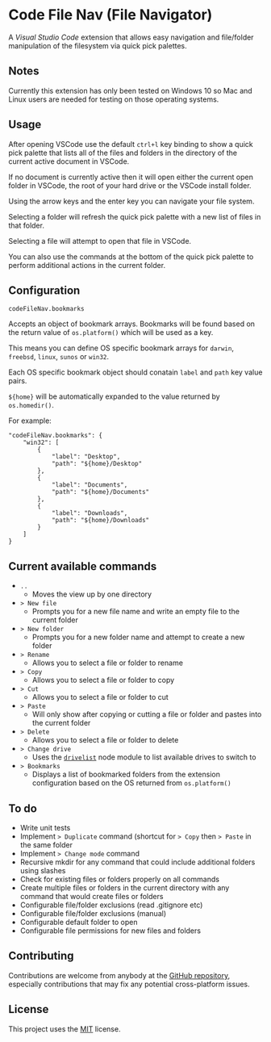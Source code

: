 # Code File Nav (File Navigator)

A _Visual Studio Code_ extension that allows easy navigation and file/folder manipulation of the filesystem via quick pick palettes.

## Notes

Currently this extension has only been tested on Windows 10 so Mac and Linux users are needed for testing on those operating systems.

## Usage

After opening VSCode use the default `ctrl+l` key binding to show a quick pick palette that lists all of the files and folders in the directory of the current active document in VSCode.

If no document is currently active then it will open either the current open folder in VSCode, the root of your hard drive or the VSCode install folder.

Using the arrow keys and the enter key you can navigate your file system.

Selecting a folder will refresh the quick pick palette with a new list of files in that folder.

Selecting a file will attempt to open that file in VSCode.

You can also use the commands at the bottom of the quick pick palette to perform additional actions in the current folder.

## Configuration

`codeFileNav.bookmarks`

Accepts an object of bookmark arrays. Bookmarks will be found based on the return value of `os.platform()` which will be used as a key.

This means you can define OS specific bookmark arrays for `darwin`, `freebsd`, `linux`, `sunos` or `win32`.

Each OS specific bookmark object should conatain `label` and `path` key value pairs.

`${home}` will be automatically expanded to the value returned by `os.homedir()`.

For example:

```
"codeFileNav.bookmarks": {
    "win32": [
        {
            "label": "Desktop",
            "path": "${home}/Desktop"
        },
        {
            "label": "Documents",
            "path": "${home}/Documents"
        },
        {
            "label": "Downloads",
            "path": "${home}/Downloads"
        }
    ]
}
```

## Current available commands

- `..`
  - Moves the view up by one directory
- `> New file`
  - Prompts you for a new file name and write an empty file to the current folder
- `> New folder`
  - Prompts you for a new folder name and attempt to create a new folder
- `> Rename`
  - Allows you to select a file or folder to rename
- `> Copy`
  - Allows you to select a file or folder to copy
- `> Cut`
  - Allows you to select a file or folder to cut
- `> Paste`
  - Will only show after copying or cutting a file or folder and pastes into the current folder
- `> Delete`
  - Allows you to select a file or folder to delete
- `> Change drive`
  - Uses the [`drivelist`][drivelist-github] node module to list available drives to switch to
- `> Bookmarks`
  - Displays a list of bookmarked folders from the extension configuration based on the OS returned from `os.platform()`

## To do

- Write unit tests
- Implement `> Duplicate` command (shortcut for `> Copy` then `> Paste` in the same folder
- Implement `> Change mode` command
- Recursive mkdir for any command that could include additional folders using slashes
- Check for existing files or folders properly on all commands
- Create multiple files or folders in the current directory with any command that would create files or folders
- Configurable file/folder exclusions (read .gitignore etc)
- Configurable file/folder exclusions (manual)
- Configurable default folder to open
- Configurable file permissions for new files and folders

## Contributing

Contributions are welcome from anybody at the [GitHub repository][code-file-nav-github], especially contributions that may fix any potential cross-platform issues.

## License

This project uses the [MIT][code-file-nav-license] license.

[code-file-nav-github]: https://github.com/jakelucas/code-file-nav
[code-file-nav-license]: https://github.com/jakelucas/code-file-nav/blob/master/LICENSE
[drivelist-github]: https://github.com/resin-io-modules/drivelist